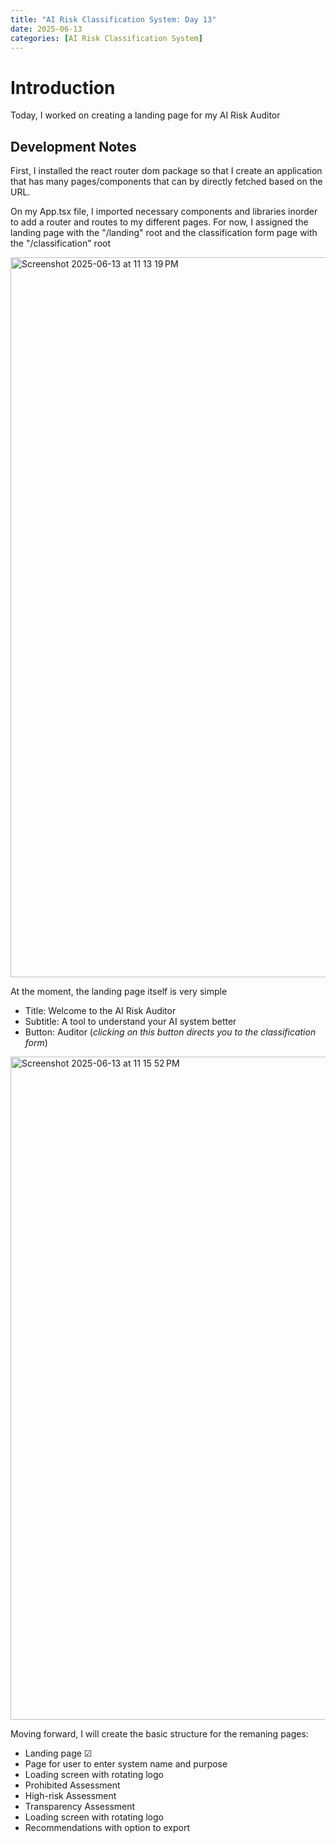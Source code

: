 ```yaml
---
title: "AI Risk Classification System: Day 13"
date: 2025-06-13
categories: [AI Risk Classification System]
---
```


# Introduction

Today, I worked on creating a landing page for my AI Risk Auditor

## Development Notes

First, I installed the react router dom package so that I create an application that has many pages/components that can by directly fetched based on the URL.

On my App.tsx file, I imported necessary components and libraries inorder to add a router and routes to my different pages. For now, I assigned the landing page with the "/landing" root and the classification form page with the "/classification" root

<img width="1152" alt="Screenshot 2025-06-13 at 11 13 19 PM" src="https://github.com/user-attachments/assets/621d2044-53ab-40db-80e9-3025d7203cd3" />

At the moment, the landing page itself is very simple
- Title: Welcome to the AI Risk Auditor
- Subtitle: A tool to understand your AI system better
- Button: Auditor (*clicking on this button directs you to the classification form*)

<img width="1061" alt="Screenshot 2025-06-13 at 11 15 52 PM" src="https://github.com/user-attachments/assets/99bc0843-d003-41e5-9c58-50f3745d0fe9" />


Moving forward, I will create the basic structure for the remaning pages:
- Landing page &#x2611;
- Page for user to enter system name and purpose 
- Loading screen with rotating logo
- Prohibited Assessment
- High-risk Assessment
- Transparency Assessment
- Loading screen with rotating logo
- Recommendations with option to export
